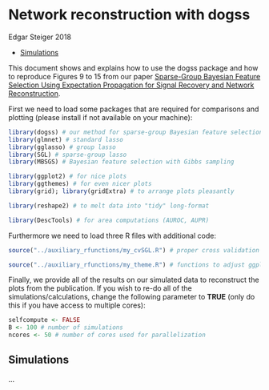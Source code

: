 Network reconstruction with dogss
================
Edgar Steiger
2018

-   [Simulations](#simulations)

This document shows and explains how to use the dogss package and how to reproduce Figures 9 to 15 from our paper [Sparse-Group Bayesian Feature Selection Using Expectation Propagation for Signal Recovery and Network Reconstruction](https://arxiv.org/abs/1809.09367).

First we need to load some packages that are required for comparisons and plotting (please install if not available on your machine):

``` r
library(dogss) # our method for sparse-group Bayesian feature selection with EP
library(glmnet) # standard lasso
library(gglasso) # group lasso
library(SGL) # sparse-group lasso
library(MBSGS) # Bayesian feature selection with Gibbs sampling

library(ggplot2) # for nice plots
library(ggthemes) # for even nicer plots
library(grid); library(gridExtra) # to arrange plots pleasantly

library(reshape2) # to melt data into "tidy" long-format

library(DescTools) # for area computations (AUROC, AUPR)
```

Furthermore we need to load three R files with additional code:

``` r
source("../auxiliary_rfunctions/my_cvSGL.R") # proper cross validation for SGL package

source("../auxiliary_rfunctions/my_theme.R") # functions to adjust ggplots
```

Finally, we provide all of the results on our simulated data to reconstruct the plots from the publication. If you wish to re-do all of the simulations/calculations, change the following parameter to **TRUE** (only do this if you have access to multiple cores):

``` r
selfcompute <- FALSE
B <- 100 # number of simulations
ncores <- 50 # number of cores used for parallelization
```

Simulations
-----------

...
